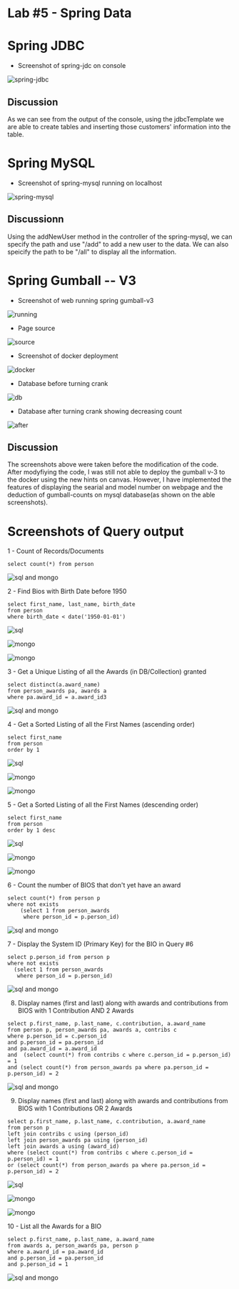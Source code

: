 
# Lab #5 - Spring Data

 
# Spring JDBC

* Screenshot of spring-jdc on console

![spring-jdbc](images/springjdbc.png)


## Discussion


As we can see from the output of the console, using the jdbcTemplate we are able to create tables and inserting those customers' information into the table. 


# Spring MySQL

* Screenshot of spring-mysql running on localhost

![spring-mysql](images/spmysql.png)

## Discussionn

Using the addNewUser method in the controller of the spring-mysql, we can specify the path and use "/add" to add a new user to the data. We can also speicify the path to be "/all" to display all the information. 


# Spring Gumball -- V3

* Screenshot of web running spring gumball-v3

![running](images/running.png)

* Page source 

![source](images/source.png)

* Screenshot of docker deployment

![docker](images/docker.png)


* Database before turning crank

![db](images/db.png)

* Database after turning crank showing decreasing count

![after](images/after.png)

## Discussion

The screenshots above were taken before the modification of the code. After modyfiying the code, I was still not able to deploy the gumball v-3 to the docker using the new hints on canvas. However, I have implemented the features of displaying the searial and model number on webpage and the deduction of gumball-counts on mysql database(as shown on the able screenshots). 


# Screenshots of Query output

1 - Count of Records/Documents

```
select count(*) from person

```
![sql and mongo](images/q1.png)


2 - Find Bios with Birth Date before 1950

```
select first_name, last_name, birth_date 
from person
where birth_date < date('1950-01-01')
```

![sql](images/sql2.png)

![mongo](images/mq21.png)

![mongo](images/mq22.png)


3 - Get a Unique Listing of all the Awards (in DB/Collection) granted

```
select distinct(a.award_name)
from person_awards pa, awards a
where pa.award_id = a.award_id3
```

![sql and mongo](images/q3.png)


4 - Get a Sorted Listing of all the First Names (ascending order)

```
select first_name
from person
order by 1
```

![sql](images/sq4.png)

![mongo](images/mq41.png)

![mongo](images/mq42.png)


5 - Get a Sorted Listing of all the First Names (descending order)

```
select first_name
from person
order by 1 desc
```

![sql](images/sql5.png)

![mongo](images/mq51.png)

![mongo](images/mq52.png)

6 - Count the number of BIOS that don't yet have an award

```
select count(*) from person p
where not exists 
    (select 1 from person_awards 
     where person_id = p.person_id)
```

![sql and mongo](images/q6.png)

7 - Display the System ID (Primary Key) for the BIO in Query #6

```
select p.person_id from person p
where not exists 
  (select 1 from person_awards 
   where person_id = p.person_id)
```

![sql and mongo](images/q7.png)


8. Display names (first and last) along with awards and contributions from BIOS with 1 Contribution AND 2 Awards

```
select p.first_name, p.last_name, c.contribution, a.award_name
from person p, person_awards pa, awards a, contribs c
where p.person_id = c.person_id
and p.person_id = pa.person_id
and pa.award_id = a.award_id
and  (select count(*) from contribs c where c.person_id = p.person_id) = 1
and (select count(*) from person_awards pa where pa.person_id = p.person_id) = 2
```

![sql and mongo](images/q8.png)

9. Display names (first and last) along with awards and contributions from BIOS with 1 Contributions OR 2 Awards

```
select p.first_name, p.last_name, c.contribution, a.award_name
from person p
left join contribs c using (person_id)
left join person_awards pa using (person_id)
left join awards a using (award_id)
where (select count(*) from contribs c where c.person_id = p.person_id) = 1
or (select count(*) from person_awards pa where pa.person_id = p.person_id) = 2
```
![sql](images/q9.png)

![mongo](images/mq91.png)

![mongo](images/mq92.png)

10 - List all the Awards for a BIO

```
select p.first_name, p.last_name, a.award_name
from awards a, person_awards pa, person p
where a.award_id = pa.award_id
and p.person_id = pa.person_id
and p.person_id = 1
```

![sql and mongo](images/q10.png)




